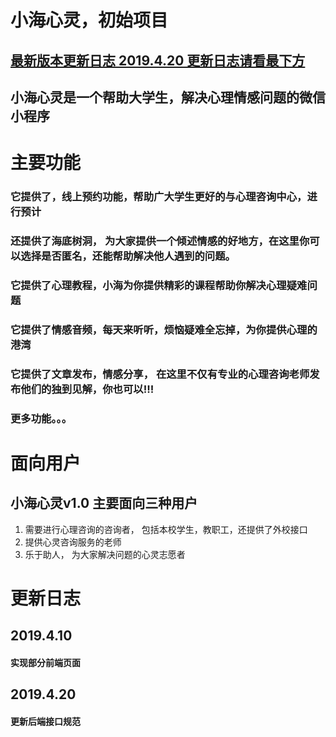  # 小海心灵，初始项目

 ## [最新版本更新日志 2019.4.20 更新日志请看最下方](#jump)
 
## 小海心灵是一个帮助大学生，解决心理情感问题的微信小程序

# 主要功能
### 它提供了，线上预约功能，帮助广大学生更好的与心理咨询中心，进行预计
### 还提供了海底树洞， 为大家提供一个倾述情感的好地方，在这里你可以选择是否匿名，还能帮助解决他人遇到的问题。
### 它提供了心理教程，小海为你提供精彩的课程帮助你解决心理疑难问题
### 它提供了情感音频，每天来听听，烦恼疑难全忘掉，为你提供心理的港湾
### 它提供了文章发布，情感分享， 在这里不仅有专业的心理咨询老师发布他们的独到见解，你也可以!!!
### 更多功能。。。

# 面向用户
## 小海心灵v1.0 主要面向三种用户
 1. 需要进行心理咨询的咨询者， 包括本校学生，教职工，还提供了外校接口
 2. 提供心灵咨询服务的老师
 3. 乐于助人， 为大家解决问题的心灵志愿者
 
 
 
 
 # <span id = "jump">更新日志</span>
 ## 2019.4.10 
 #### 实现部分前端页面 
 
 ## 2019.4.20 
 #### 更新后端接口规范
